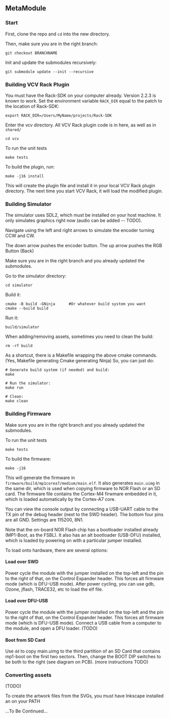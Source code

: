 ## MetaModule

### Start

First, clone the repo and `cd` into the new directory.

Then, make sure you are in the right branch:

```
git checkout BRANCHNAME
```

Init and update the submodules recursively:

```
git submodule update --init --recursive
```

### Building VCV Rack Plugin

You must have the Rack-SDK on your computer already. Version 2.2.3 is known to work. Set the environment variable `RACK_DIR` equal to the patch to the location of Rack-SDK:

```
export RACK_DIR=/Users/MyName/projects/Rack-SDK
```

Enter the vcv directory. All VCV Rack plugin code is in here, as well as in `shared/`

```
cd vcv
```

To run the unit tests 

```
make tests
```

To build the plugin, run:

```
make -j16 install
```

This will create the plugin file and install it in your local VCV Rack plugin directory. The next time you start VCV Rack, it will load the modified plugin.


### Building Simulator

The simulator uses SDL2, which must be installed on your host machine.
It only simulates graphics right now (audio can be added -- TODO).

Navigate using the left and right arrows to simulate the encoder turning CCW and CW.

The down arrow pushes the encoder button. The up arrow pushes the RGB Button (Back)

Make sure you are in the right branch and you already updated the submodules.

Go to the simulator directory:

```
cd simulator
```

Build it:

```
cmake -B build -GNinja      #Or whatever build system you want
cmake --build build
```


Run it:
```
build/simulator
```


When adding/removing assets, sometimes you need to clean the build:

```
rm -rf build
```

As a shortcut, there is a Makefile wrapping the above cmake commands. (Yes, Makefile generating Cmake generating Ninja)
So, you can just do:

```
# Generate build system (if needed) and build:
make

# Run the simulator:
make run

# Clean:
make clean
```


### Building Firmware

Make sure you are in the right branch and you already updated the submodules.

To run the unit tests 

```
make tests
```
To build the firmware:

```
make -j16 
```

This will generate the firmware in `firmware/build/mp1corea7/medium/main.elf`.
It also generates `main.uimg` in the same dir, which is used when copying
firmware to NOR Flash or an SD card.
The firmware file contains the Cortex-M4 firwmare embedded in it, which is
loaded automatically by the Cortex-A7 core.

You can view the console output by connecting a USB-UART cable to the TX pin
of the debug header (next to the SWD header). The bottom four pins are all GND.
Settings are 115200, 8N1.

Note that the on-board NOR Flash chip has a bootloader installed already
(MP1-Boot, as the FSBL). It also has an alt bootloader (USB-DFU) installed,
which is loaded by powering on with a particular jumper installed.

To load onto hardware, there are several options:

#### Load over SWD

Power cycle the module with the jumper installed on the top-left and the pin to the right of that,
on the Control Expander header. This forces alt firmware mode (which is DFU-USB mode). After power cycling, you can use gdb,
Ozone, jflash, TRACE32, etc to load the elf file.
 
#### Load over DFU-USB

Power cycle the module with the jumper installed on the top-left and the pin to the right of that,
on the Control Expander header. This forces alt firmware mode (which is DFU-USB mode).
Connect a USB cable from a computer to the module, and open a DFU loader. (TODO)

#### Boot from SD Card

Use `dd` to copy main.uimg to the third partition of an SD Card that contains mp1-boot on the first two sectors. 
Then, change the BOOT DIP switches to be both to the right (see diagram on PCB).
(more instructions TODO)

### Converting assets

(TODO)

To create the artwork files from the SVGs, you must have Inkscape installed an on your PATH

...To Be Continued...

